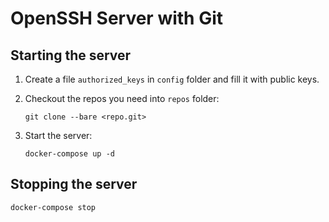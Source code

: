 # OpenSSH Server with Git

## Starting the server

1. Create a file `authorized_keys` in `config` folder and fill it with public keys.

2. Checkout the repos you need into `repos` folder:

    ```
    git clone --bare <repo.git>
    ```

3. Start the server:

    ```
    docker-compose up -d
    ```

## Stopping the server

```
docker-compose stop
```